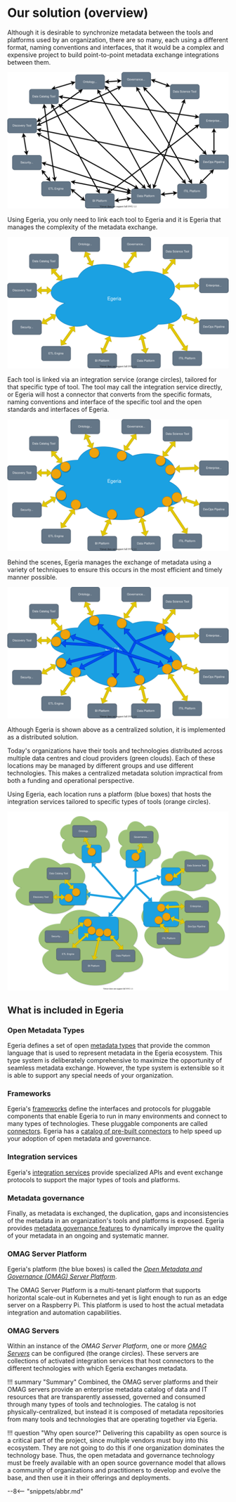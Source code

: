 <!-- SPDX-License-Identifier: CC-BY-4.0 -->
<!-- Copyright Contributors to the Egeria project. -->

# Our solution (overview)

Although it is desirable to synchronize metadata between the tools and platforms used by an organization, there are so many, each using a different format, naming conventions and interfaces, that it would be a complex and expensive project to build point-to-point metadata exchange integrations between them.

![Before Egeria](before-egeria.svg)

Using Egeria, you only need to link each tool to Egeria and it is Egeria that manages the complexity of the metadata exchange.

![Egeria concepts](egeria-concept.svg)

Each tool is linked via an integration service (orange circles), tailored for that specific type of tool.  The tool may call the integration service directly, or Egeria will host a connector that converts from the specific formats, naming conventions and interface of the specific tool and the open standards and interfaces of Egeria.

![Connecting to Egeria](connecting-to-egeria.svg)

Behind the scenes, Egeria manages the exchange of metadata using a variety of techniques to ensure this occurs in the most efficient and timely manner possible.

![Connecting to Egeria](egeria-exchange.svg)

Although Egeria is shown above as a centralized solution, it is implemented as a distributed solution.
 
Today's organizations have their tools and technologies distributed across multiple data centres and cloud providers (green clouds). Each of these locations may be managed by different groups and use different technologies.  This makes a centralized metadata solution impractical from both a funding and operational perspective.

Using Egeria, each location runs a platform (blue boxes) that hosts the integration services tailored to specific types of tools (orange circles).

![Distributed operation](egeria-distributed-operation.svg)

## What is included in Egeria

### Open Metadata Types

Egeria defines a set of open [metadata types](/egeria-docs/types) that provide the common language that is used to represent metadata in the Egeria ecosystem.  This type system is deliberately comprehensive to maximize the opportunity of seamless metadata exchange.  However, the type system is extensible so it is able to support any special needs of your organization.

### Frameworks

Egeria's [frameworks](/egeria-docs/frameworks) define the interfaces and protocols for pluggable components that enable Egeria to run in many environments and connect to many types of technologies. These pluggable components are called [connectors](/egeria-docs/concepts/connector).  Egeria has a [catalog of pre-built connectors](/egeria-docs/connectors) to help speed up your adoption of open metadata and governance.

### Integration services

Egeria's [integration services](/egeria-docs/services) provide specialized APIs and event exchange protocols to support the major types of tools and platforms.

### Metadata governance

Finally, as metadata is exchanged, the duplication, gaps and inconsistencies of the metadata in an organization's tools and platforms is exposed.  Egeria provides [metadata governance features](/egeria-docs/features) to dynamically improve the quality of your metadata in an ongoing and systematic manner.

### OMAG Server Platform

Egeria's platform (the blue boxes) is called the [*Open Metadata and Governance (OMAG) Server Platform*](/egeria-docs/concepts/omag-server-platform).

The OMAG Server Platform is a multi-tenant platform that supports horizontal scale-out in Kubernetes and yet is light enough to run as an edge server on a Raspberry Pi. This platform is used to host the actual metadata integration and automation capabilities.

### OMAG Servers

Within an instance of the *OMAG Server Platform*, one or more [*OMAG Servers*](/egeria-docs/concepts/omag-server) can be configured (the orange circles). These servers are collections of activated integration services that host connectors to the different technologies with which Egeria exchanges metadata.

!!! summary "Summary"
    Combined, the OMAG server platforms and their OMAG servers provide an enterprise metadata catalog of data and IT resources that are transparently assessed, governed and consumed through many types of tools and technologies. The catalog is not physically-centralized, but instead it is composed of metadata repositories from many tools and technologies that are operating together via Egeria.

!!! question "Why open source?"
    Delivering this capability as open source is a critical part of the project, since multiple vendors must buy into this ecosystem. They are not going to do this if one organization dominates the technology base. Thus, the open metadata and governance technology must be freely available with an open source governance model that allows a community of organizations and practitioners to develop and evolve the base, and then use it in their offerings and deployments.

--8<-- "snippets/abbr.md"
